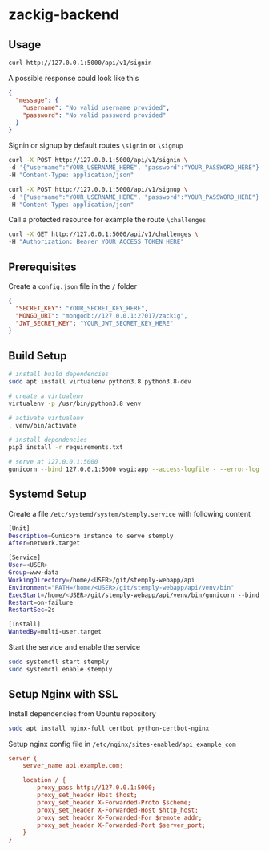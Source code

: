 # zackig-backend


## Usage

```bash
curl http://127.0.0.1:5000/api/v1/signin
```

A possible response could look like this

```json
{
  "message": {
    "username": "No valid username provided",
    "password": "No valid password provided"
  }
}
```

Signin or signup by default routes `\signin` or `\signup`

```bash
curl -X POST http://127.0.0.1:5000/api/v1/signin \
-d '{"username":"YOUR_USERNAME_HERE", "password":"YOUR_PASSWORD_HERE"}' \
-H "Content-Type: application/json"
```

```bash
curl -X POST http://127.0.0.1:5000/api/v1/signup \
-d '{"username":"YOUR_USERNAME_HERE", "password":"YOUR_PASSWORD_HERE"}' \
-H "Content-Type: application/json"
```

Call a protected resource for example the route `\challenges`

```bash
curl -X GET http://127.0.0.1:5000/api/v1/challenges \
-H "Authorization: Bearer YOUR_ACCESS_TOKEN_HERE"
```


## Prerequisites

Create a `config.json` file in the `/` folder

```json
{
  "SECRET_KEY": "YOUR_SECRET_KEY_HERE",
  "MONGO_URI": "mongodb://127.0.0.1:27017/zackig",
  "JWT_SECRET_KEY": "YOUR_JWT_SECRET_KEY_HERE"
}
```

## Build Setup

```bash
# install build dependencies
sudo apt install virtualenv python3.8 python3.8-dev

# create a virtualenv
virtualenv -p /usr/bin/python3.8 venv

# activate virtualenv
. venv/bin/activate

# install dependencies
pip3 install -r requirements.txt

# serve at 127.0.0.1:5000
gunicorn --bind 127.0.0.1:5000 wsgi:app --access-logfile - --error-logfile - --log-level debug
```

## Systemd Setup

Create a file `/etc/systemd/system/stemply.service` with following content

```bash
[Unit]
Description=Gunicorn instance to serve stemply
After=network.target

[Service]
User=<USER>
Group=www-data
WorkingDirectory=/home/<USER>/git/stemply-webapp/api
Environment="PATH=/home/<USER>/git/stemply-webapp/api/venv/bin"
ExecStart=/home/<USER>/git/stemply-webapp/api/venv/bin/gunicorn --bind 127.0.0.1:5000 wsgi:app --workers 4 --threads 2 --access-logfile /var/log/stemply/access.log --error-logfile /var/log/stemply/error.log --log-level INFO
Restart=on-failure
RestartSec=2s

[Install]
WantedBy=multi-user.target
```

Start the service and enable the service

```bash
sudo systemctl start stemply
sudo systemctl enable stemply
```

## Setup Nginx with SSL

Install dependencies from Ubuntu repository

```bash
sudo apt install nginx-full certbot python-certbot-nginx
```

Setup nginx config file in `/etc/nginx/sites-enabled/api_example_com`

```cfg
server {
    server_name api.example.com;

    location / {
        proxy_pass http://127.0.0.1:5000;
        proxy_set_header Host $host;
        proxy_set_header X-Forwarded-Proto $scheme;
        proxy_set_header X-Forwarded-Host $http_host;
        proxy_set_header X-Forwarded-For $remote_addr;
        proxy_set_header X-Forwarded-Port $server_port;
    }
}
```
